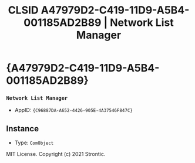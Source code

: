 ﻿---
title: "CLSID A47979D2-C419-11D9-A5B4-001185AD2B89 | Network List Manager"
excerpt: What is COM-Object CLSID A47979D2-C419-11D9-A5B4-001185AD2B89?
---

# {A47979D2-C419-11D9-A5B4-001185AD2B89}

### `Network List Manager`
* AppID: `{C96887DA-A652-4426-905E-4A37546F847C}`

## Instance

* Type: `ComObject`

MIT License. Copyright (c) 2021 Strontic.


